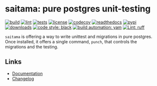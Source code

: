 # saitama: pure postgres unit-testing

[![build][build_badge]][build_url]
[![lint][lint_badge]][lint_url]
[![tests][tests_badge]][tests_url]
[![license][licence_badge]][licence_url]
[![codecov][codecov_badge]][codecov_url]
[![readthedocs][readthedocs_badge]][readthedocs_url]
[![pypi][pypi_badge]][pypi_url]
[![downloads][pepy_badge]][pepy_url]
[![code style: black][black_badge]][black_url]
[![build automation: yam][yam_badge]][yam_url]
[![Lint: ruff][ruff_badge]][ruff_url]

`saitama` is offering a way to write unittest and migrations in pure
postgres. Once installed, it offers a single command, `punch`, that
controls the migrations and the testing.

## Links

-   [Documentation]
-   [Changelog]

[build_badge]: https://github.com/spapanik/saitama/actions/workflows/build.yml/badge.svg
[build_url]: https://github.com/spapanik/saitama/actions/workflows/build.yml
[lint_badge]: https://github.com/spapanik/saitama/actions/workflows/lint.yml/badge.svg
[lint_url]: https://github.com/spapanik/saitama/actions/workflows/lint.yml
[tests_badge]: https://github.com/spapanik/saitama/actions/workflows/tests.yml/badge.svg
[tests_url]: https://github.com/spapanik/saitama/actions/workflows/tests.yml
[licence_badge]: https://img.shields.io/pypi/l/saitama
[licence_url]: https://saitama.readthedocs.io/en/stable/LICENSE/
[codecov_badge]: https://codecov.io/github/spapanik/saitama/graph/badge.svg?token=Q20F84BW72
[codecov_url]: https://codecov.io/github/spapanik/saitama
[readthedocs_badge]: https://readthedocs.org/projects/saitama/badge/?version=latest
[readthedocs_url]: https://saitama.readthedocs.io/en/latest/
[pypi_badge]: https://img.shields.io/pypi/v/saitama
[pypi_url]: https://pypi.org/project/saitama
[pepy_badge]: https://pepy.tech/badge/saitama
[pepy_url]: https://pepy.tech/project/saitama
[black_badge]: https://img.shields.io/badge/code%20style-black-000000.svg
[black_url]: https://github.com/psf/black
[yam_badge]: https://img.shields.io/badge/build%20automation-yamk-success
[yam_url]: https://github.com/spapanik/yamk
[ruff_badge]: https://img.shields.io/endpoint?url=https://raw.githubusercontent.com/charliermarsh/ruff/main/assets/badge/v1.json
[ruff_url]: https://github.com/charliermarsh/ruff
[Documentation]: https://saitama.readthedocs.io/en/stable/
[Changelog]: https://saitama.readthedocs.io/en/stable/CHANGELOG/
